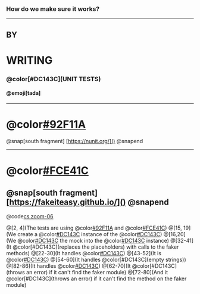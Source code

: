 ### How do we make sure it works?

---

## BY
# WRITING
### @color[#DC143C](UNIT TESTS)
#### @emoji[tada]

---

# @color[#92F11A](NUnit)

@snap[south fragment]
[https://nunit.org/]()
@snapend

---

# @color[#FCE41C](FakeItEasy)

@snap[south fragment]
[https://fakeiteasy.github.io/]()
@snapend
---

@code[cs zoom-06](sections/testing-the-module/code/FakeFakerTests.cs)

@[2, 4](The tests are using @color[#92F11A](NUnit) and @color[#FCE41C](FakeItEasy))
@[15, 19](We create a @color[#DC143C](mock) instance of the @color[#DC143C](`IFakerContainer`))
@[16,20](We @color[#DC143C](inject) the mock into the @color[#DC143C](`FakeFaker`) instance)
@[32-41](It @color[#DC143C](replaces the placeholders) with calls to the faker methods)
@[22-30](It handles @color[#DC143C](duplicates))
@[43-52](It is @color[#DC143C](case-insensitive))
@[54-60](It handles @color[#DC143C](empty strings))
@[82-86](It handles @color[#DC143C](null))
@[62-70](It @color[#DC143C](throws an error) if it can't find the faker module)
@[72-80](And it @color[#DC143C](throws an error) if it can't find the method on the faker module)
